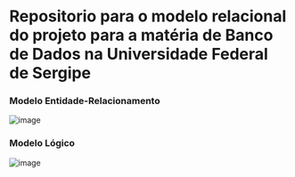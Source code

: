 # Repositorio para o modelo relacional do projeto para a matéria de Banco de Dados na Universidade Federal de Sergipe

### Modelo Entidade-Relacionamento
![image](https://github.com/user-attachments/assets/7f7e4102-27bc-494c-a01c-d54015794aad)


### Modelo Lógico
![image](https://github.com/user-attachments/assets/8d7d3b5d-09a3-4c12-9fc8-a73b02b04a5a)

